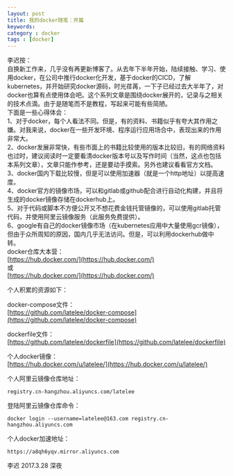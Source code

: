 ```yaml
---  
layout: post  
title: 我的docker随笔：开篇  
keywords:   
category : docker  
tags : [docker]  
---  
```

李迟按：  
自换新工作来，几乎没有再更新博客了。从去年下半年开始，陆续接触、学习、使用docker，在公司中推行docker化开发，基于docker的CICD，了解kubernetes，并开始研究docker源码，时光荏苒，一下子已经过去大半年了，对docker也算有点使用体会吧。这个系列文章是围绕docker展开的，记录与之相关的技术点滴。由于是随笔而不是教程，写起来可能有些简陋。  
下面是一些心得体会：<!-- more -->  
1、对于docker，每个人看法不同。但是，有的资料、书籍似乎有夸大其作用之嫌。对我来说，docker在一些开发环境、程序运行应用场合中，表现出来的作用非常大。  
2、docker发展非常快，有些市面上的书籍比较使用的版本比较旧，有的网络资料也过时，建议阅读时一定要看清docker版本号以及写作时间（当然，这点也包括本系列文章），文章只能作参考，还是要动手摸索。另外也建议看看官方文档。  
3、docker国内下载比较慢，但是可以使用加速器（就是一个http地址）以提高速度。   
4、docker官方的镜像市场，可以和gitlab或github配合进行自动化构建，并且将生成的docker镜像存储在dockerhub上。   
5、对于代码或脚本不方便公开又不想花费金钱托管镜像的，可以使用gitlab托管代码，并使用阿里云镜像服务（此服务免费提供）。   
6、google有自己的docker镜像市场（在kubernetes应用中大量使用gcr镜像），但由于众所周知的原因，国内几乎无法访问。但是，可以利用dockerhub做中转。   
docker仓库大本营：  
[https://hub.docker.com/](https://hub.docker.com/)  
或  
[https://hub.docker.com/](https://hub.docker.com/)  
  
个人积累的资源如下：  
  
docker-compose文件：  
[https://github.com/latelee/docker-compose](https://github.com/latelee/docker-compose)  
  
dockerfile文件：  
[https://github.com/latelee/dockerfile](https://github.com/latelee/dockerfile)  
  
个人docker镜像：  
[https://hub.docker.com/u/latelee/](https://hub.docker.com/u/latelee/)  
  
个人阿里云镜像仓库地址：  
```
registry.cn-hangzhou.aliyuncs.com/latelee  
```
登陆阿里云镜像仓库命令：  
```
docker login --username=latelee@163.com registry.cn-hangzhou.aliyuncs.com  
```
个人docker加速地址：  
```
https://a8qh6yqv.mirror.aliyuncs.com  
```
李迟 2017.3.28 深夜  